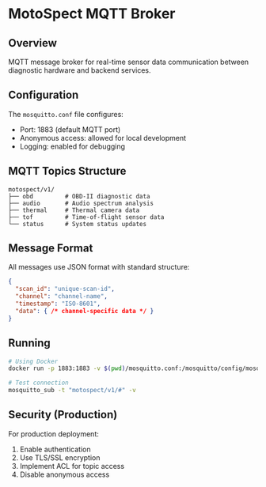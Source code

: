 # MotoSpect MQTT Broker

## Overview
MQTT message broker for real-time sensor data communication between diagnostic hardware and backend services.

## Configuration
The `mosquitto.conf` file configures:
- Port: 1883 (default MQTT port)
- Anonymous access: allowed for local development
- Logging: enabled for debugging

## MQTT Topics Structure
```
motospect/v1/
├── obd         # OBD-II diagnostic data
├── audio       # Audio spectrum analysis
├── thermal     # Thermal camera data
├── tof         # Time-of-flight sensor data
└── status      # System status updates
```

## Message Format
All messages use JSON format with standard structure:
```json
{
  "scan_id": "unique-scan-id",
  "channel": "channel-name",
  "timestamp": "ISO-8601",
  "data": { /* channel-specific data */ }
}
```

## Running
```bash
# Using Docker
docker run -p 1883:1883 -v $(pwd)/mosquitto.conf:/mosquitto/config/mosquitto.conf eclipse-mosquitto

# Test connection
mosquitto_sub -t "motospect/v1/#" -v
```

## Security (Production)
For production deployment:
1. Enable authentication
2. Use TLS/SSL encryption
3. Implement ACL for topic access
4. Disable anonymous access
